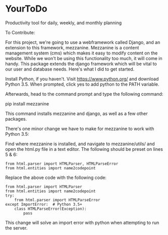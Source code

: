 # YourToDo
Productivity tool for daily, weekly, and monthly planning


To Contribute:

For this project, we're going to use a webframework called Django, and an extension to this framework, mezzanine. Mezzanine is a content management system (cms) which makes it easy to modify content on the website. While we won't be using this functionality too much, it will come in handy. This package extends the django framework which will be vital to our user and database needs. Here's what I did to get started.

Install Python, if you haven't. Visit https://www.python.org/ and download Python 3.5. When prompted, click yes to add python to the PATH variable.

Afterwards, head to the command prompt and type the following command:

pip install mezzanine

This command installs mezzanine and django, as well as a few other packages.

There's one minor change we have to make for mezzanine to work with Python 3.5:

Find where mezzanine is installed, and navigate to mezzanine/utils/ and open the html.py file in a text editor. The following should be preset on lines 5 & 6:

	from html.parser import HTMLParser, HTMLParseError
	from html.entities import name2codepoint

Replace the above code with the following code:

    from html.parser import HTMLParser
    from html.entities import name2codepoint
    try:
        from html.parser import HTMLParseError
    except ImportError:  # Python 3.5+
        class HTMLParseError(Exception):
            pass

This change will solve an import error with python when attempting to run the server.